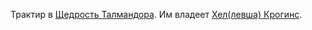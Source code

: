 Трактир в [Щедрость Талмандора](Места/Анкорато/Щедрость%20Талмандора/Щедрость%20Талмандора.md). Им владеет [Хел(левша) Крогинс](НИПы/НИПы%20в%20Щедрости%20Талмандора/Хел(левша)%20Крогинс.md).
